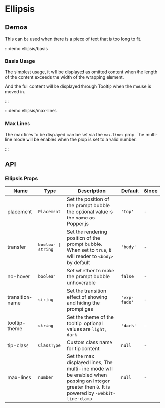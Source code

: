# Ellipsis

## Demos

This can be used when there is a piece of text that is too long to fit.

:::demo ellipsis/basis

### Basis Usage

The simplest usage, it will be displayed as omitted content when the length of the content exceeds the width of the wrapping element.

And the full content will be displayed through Tooltip when the mouse is moved in.

:::

:::demo ellipsis/max-lines

### Max Lines

The max lines to be displayed can be set via the `max-lines` prop. The multi-line mode will be enabled when the prop is set to a valid number.

:::

## API

### Ellipsis Props

| Name            | Type                | Description                                                                                                                                      | Default      | Since |
| --------------- | ------------------- | ------------------------------------------------------------------------------------------------------------------------------------------------ | ------------ | ----- |
| placement       | `Placement`         | Set the position of the prompt bubble, the optional value is the same as Popper.js                                                               | `'top'`      | -     |
| transfer        | `boolean \| string` | Set the rendering position of the prompt bubble. When set to `true`, it will render to `<body>` by default                                       | `'body'`     | -     |
| no-hover        | `boolean`           | Set whether to make the prompt bubble unhoverable                                                                                                | `false`      | -     |
| transition-name | `string`            | Set the transition effect of showing and hiding the prompt gas                                                                                   | `'vxp-fade'` | -     |
| tooltip-theme   | `string`            | Set the theme of the tooltip, optional values are `light`, `dark`                                                                                | `'dark'`     | -     |
| tip-class       | `ClassType`         | Custom class name for tip content                                                                                                                | `null`       | -     |
| max-lines       | `number`            | Set the max displayed lines, The multi-line mode will be enabled when passing an integer greater then `0`. It is powered by `-webkit-line-clamp` | `null`       | -     |
